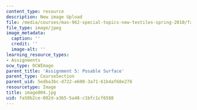 ```yaml
---
content_type: resource
description: New image Upload
file: /media/courses/mas-962-special-topics-new-textiles-spring-2010/fa50b2ce002da3655a48c1bfc1cf6588_image004.jpg
file_type: image/jpeg
image_metadata:
  caption: ''
  credit: ''
  image-alt: ''
learning_resource_types:
- Assignments
ocw_type: OCWImage
parent_title: 'Assignment 5: Posable Surface'
parent_type: CourseSection
parent_uid: 5edba3bc-d722-e600-3a71-61b4af68e278
resourcetype: Image
title: image004.jpg
uid: fa50b2ce-002d-a365-5a48-c1bfc1cf6588
---
```

